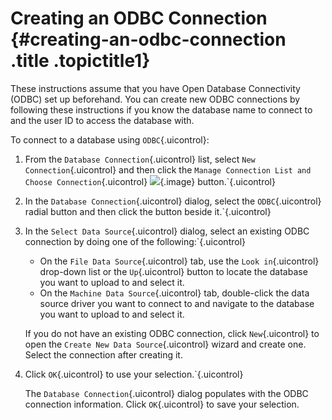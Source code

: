 Creating an ODBC Connection {#creating-an-odbc-connection .title .topictitle1}
===========================

These instructions assume that you have Open Database Connectivity (ODBC) set up beforehand. You can create new ODBC connections by following these instructions if you know the database name to connect to and the user ID to access the database with.

To connect to a database using `ODBC`{.uicontrol}:

1.  <span class="ph cmd">From the `Database Connection`{.uicontrol} list, select `New Connection`{.uicontrol} and then click the `Manage Connection List and Choose Connection`{.uicontrol} ![](images/icon_openDbms_sm.png){.image} button.`{.uicontrol}
2.  <span class="ph cmd">In the `Database Connection`{.uicontrol} dialog, select the `ODBC`{.uicontrol} radial button and then click the button beside it.`{.uicontrol}
3.  <span class="ph cmd">In the `Select Data Source`{.uicontrol} dialog, select an existing ODBC connection by doing one of the following:`{.uicontrol}
    -   On the `File Data Source`{.uicontrol} tab, use the `Look in`{.uicontrol} drop-down list or the `Up`{.uicontrol} button to locate the database you want to upload to and select it.
    -   On the `Machine Data Source`{.uicontrol} tab, double-click the data source driver you want to connect to and navigate to the database you want to upload to and select it.

    

    If you do not have an existing ODBC connection, click `New`{.uicontrol} to open the `Create New Data Source`{.uicontrol} wizard and create one. Select the connection after creating it.

    

4.  <span class="ph cmd">Click `OK`{.uicontrol} to use your selection.`{.uicontrol}
    

    The `Database Connection`{.uicontrol} dialog populates with the ODBC connection information. Click `OK`{.uicontrol} to save your selection.

    


